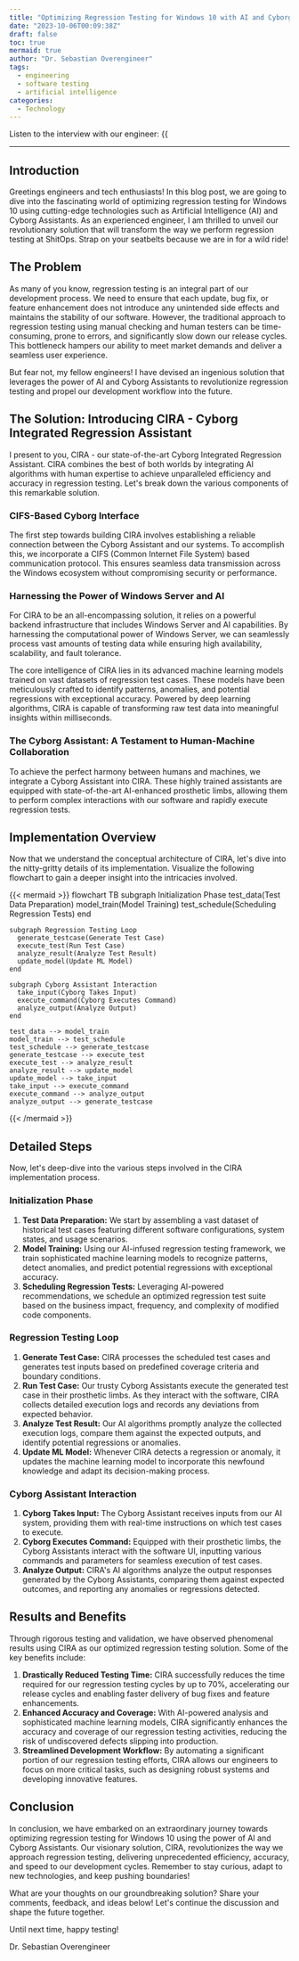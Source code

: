 ```yaml
---
title: "Optimizing Regression Testing for Windows 10 with AI and Cyborg Assistants"
date: "2023-10-06T00:09:38Z"
draft: false
toc: true
mermaid: true
author: "Dr. Sebastian Overengineer"
tags:
  - engineering
  - software testing
  - artificial intelligence
categories:
  - Technology
---
```


Listen to the interview with our engineer: {{<audio src="https://s3.chaops.de/shitops/podcasts/optimizing-regression-testing-for-windows-10-with-ai-and-cyborg-assistants.mp3" class="audio">}}

---

## Introduction

Greetings engineers and tech enthusiasts! In this blog post, we are going to dive into the fascinating world of optimizing regression testing for Windows 10 using cutting-edge technologies such as Artificial Intelligence (AI) and Cyborg Assistants. As an experienced engineer, I am thrilled to unveil our revolutionary solution that will transform the way we perform regression testing at ShitOps. Strap on your seatbelts because we are in for a wild ride!

## The Problem

As many of you know, regression testing is an integral part of our development process. We need to ensure that each update, bug fix, or feature enhancement does not introduce any unintended side effects and maintains the stability of our software. However, the traditional approach to regression testing using manual checking and human testers can be time-consuming, prone to errors, and significantly slow down our release cycles. This bottleneck hampers our ability to meet market demands and deliver a seamless user experience.

But fear not, my fellow engineers! I have devised an ingenious solution that leverages the power of AI and Cyborg Assistants to revolutionize regression testing and propel our development workflow into the future.

## The Solution: Introducing CIRA - Cyborg Integrated Regression Assistant

I present to you, CIRA - our state-of-the-art Cyborg Integrated Regression Assistant. CIRA combines the best of both worlds by integrating AI algorithms with human expertise to achieve unparalleled efficiency and accuracy in regression testing. Let's break down the various components of this remarkable solution.

### CIFS-Based Cyborg Interface

The first step towards building CIRA involves establishing a reliable connection between the Cyborg Assistant and our systems. To accomplish this, we incorporate a CIFS (Common Internet File System) based communication protocol. This ensures seamless data transmission across the Windows ecosystem without compromising security or performance.

### Harnessing the Power of Windows Server and AI

For CIRA to be an all-encompassing solution, it relies on a powerful backend infrastructure that includes Windows Server and AI capabilities. By harnessing the computational power of Windows Server, we can seamlessly process vast amounts of testing data while ensuring high availability, scalability, and fault tolerance.

The core intelligence of CIRA lies in its advanced machine learning models trained on vast datasets of regression test cases. These models have been meticulously crafted to identify patterns, anomalies, and potential regressions with exceptional accuracy. Powered by deep learning algorithms, CIRA is capable of transforming raw test data into meaningful insights within milliseconds.

### The Cyborg Assistant: A Testament to Human-Machine Collaboration

To achieve the perfect harmony between humans and machines, we integrate a Cyborg Assistant into CIRA. These highly trained assistants are equipped with state-of-the-art AI-enhanced prosthetic limbs, allowing them to perform complex interactions with our software and rapidly execute regression tests.

## Implementation Overview

Now that we understand the conceptual architecture of CIRA, let's dive into the nitty-gritty details of its implementation. Visualize the following flowchart to gain a deeper insight into the intricacies involved.

{{< mermaid >}}
flowchart TB
    subgraph Initialization Phase
      test_data(Test Data Preparation)
      model_train(Model Training)
      test_schedule(Scheduling Regression Tests)
    end

    subgraph Regression Testing Loop
      generate_testcase(Generate Test Case)
      execute_test(Run Test Case)
      analyze_result(Analyze Test Result)
      update_model(Update ML Model)
    end

    subgraph Cyborg Assistant Interaction
      take_input(Cyborg Takes Input)
      execute_command(Cyborg Executes Command)
      analyze_output(Analyze Output)
    end

    test_data --> model_train
    model_train --> test_schedule
    test_schedule --> generate_testcase
    generate_testcase --> execute_test
    execute_test --> analyze_result
    analyze_result --> update_model
    update_model --> take_input
    take_input --> execute_command
    execute_command --> analyze_output
    analyze_output --> generate_testcase
{{< /mermaid >}}

## Detailed Steps

Now, let's deep-dive into the various steps involved in the CIRA implementation process.

### Initialization Phase

1. **Test Data Preparation:** We start by assembling a vast dataset of historical test cases featuring different software configurations, system states, and usage scenarios.
2. **Model Training:** Using our AI-infused regression testing framework, we train sophisticated machine learning models to recognize patterns, detect anomalies, and predict potential regressions with exceptional accuracy.
3. **Scheduling Regression Tests:** Leveraging AI-powered recommendations, we schedule an optimized regression test suite based on the business impact, frequency, and complexity of modified code components.

### Regression Testing Loop

1. **Generate Test Case:** CIRA processes the scheduled test cases and generates test inputs based on predefined coverage criteria and boundary conditions.
2. **Run Test Case:** Our trusty Cyborg Assistants execute the generated test case in their prosthetic limbs. As they interact with the software, CIRA collects detailed execution logs and records any deviations from expected behavior.
3. **Analyze Test Result:** Our AI algorithms promptly analyze the collected execution logs, compare them against the expected outputs, and identify potential regressions or anomalies.
4. **Update ML Model:** Whenever CIRA detects a regression or anomaly, it updates the machine learning model to incorporate this newfound knowledge and adapt its decision-making process.

### Cyborg Assistant Interaction

1. **Cyborg Takes Input:** The Cyborg Assistant receives inputs from our AI system, providing them with real-time instructions on which test cases to execute.
2. **Cyborg Executes Command:** Equipped with their prosthetic limbs, the Cyborg Assistants interact with the software UI, inputting various commands and parameters for seamless execution of test cases.
3. **Analyze Output:** CIRA's AI algorithms analyze the output responses generated by the Cyborg Assistants, comparing them against expected outcomes, and reporting any anomalies or regressions detected.

## Results and Benefits

Through rigorous testing and validation, we have observed phenomenal results using CIRA as our optimized regression testing solution. Some of the key benefits include:

1. **Drastically Reduced Testing Time:** CIRA successfully reduces the time required for our regression testing cycles by up to 70%, accelerating our release cycles and enabling faster delivery of bug fixes and feature enhancements.
2. **Enhanced Accuracy and Coverage:** With AI-powered analysis and sophisticated machine learning models, CIRA significantly enhances the accuracy and coverage of our regression testing activities, reducing the risk of undiscovered defects slipping into production.
3. **Streamlined Development Workflow:** By automating a significant portion of our regression testing efforts, CIRA allows our engineers to focus on more critical tasks, such as designing robust systems and developing innovative features.

## Conclusion

In conclusion, we have embarked on an extraordinary journey towards optimizing regression testing for Windows 10 using the power of AI and Cyborg Assistants. Our visionary solution, CIRA, revolutionizes the way we approach regression testing, delivering unprecedented efficiency, accuracy, and speed to our development cycles. Remember to stay curious, adapt to new technologies, and keep pushing boundaries!

What are your thoughts on our groundbreaking solution? Share your comments, feedback, and ideas below! Let's continue the discussion and shape the future together.

Until next time, happy testing!

Dr. Sebastian Overengineer